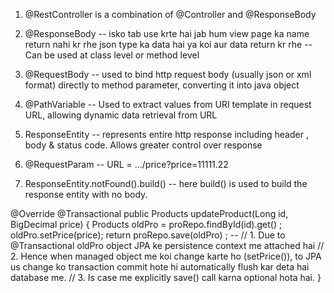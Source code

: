 1.	@RestController  is a combination of @Controller and @ResponseBody

2.	@ResponseBody -- isko tab use krte hai jab hum view page ka name return nahi kr rhe json type ka data hai ya koi aur data return kr rhe -- Can be used at class level or method level

3.	@RequestBody -- used to bind http request body (usually json or xml format) directly to method parameter, converting it into java object

4.	@PathVariable -- Used to extract values from URI template in request URL, allowing dynamic data retrieval from URL

5.	ResponseEntity -- represents entire http response including header , body & status code. Allows greater control over response

6.	@RequestParam -- URL = .../price?price=11111.22

7.	ResponseEntity.notFound().build() -- here build() is used to build the response entity with no body.



@Override    @Transactional
public Products updateProduct(Long id, BigDecimal price) {
	Products oldPro = proRepo.findById(id).get() ;
	oldPro.setPrice(price);
	return proRepo.save(oldPro) ; -- 
//		1. Due to @Transactional oldPro object JPA ke persistence context me attached hai 
//		2. Hence when managed object me koi change karte ho (setPrice()), to JPA us change ko transaction commit hote hi automatically flush kar deta hai database me.
//		3. Is case me explicitly save() call karna optional hota hai.
}